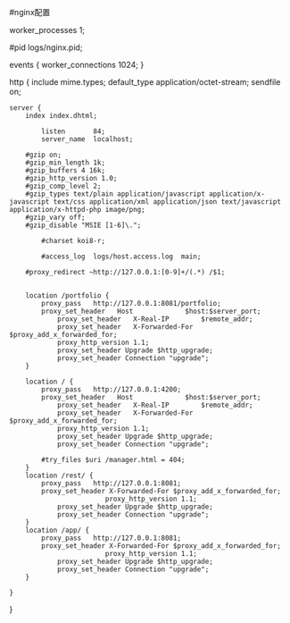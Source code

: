 #nginx配置

worker_processes  1;

#pid        logs/nginx.pid;

events {
    worker_connections  1024;
}


http {
    include       mime.types;
    default_type  application/octet-stream;
    sendfile        on;

    server {
		index index.dhtml;
		
        	listen       84;
       	 	server_name  localhost;
		
		#gzip on;
		#gzip_min_length 1k;
		#gzip_buffers 4 16k;
		#gzip_http_version 1.0;
		#gzip_comp_level 2;
		#gzip_types text/plain application/javascript application/x-javascript text/css application/xml application/json text/javascript application/x-httpd-php image/png;
		#gzip_vary off;
		#gzip_disable "MSIE [1-6]\.";

        	#charset koi8-r;

        	#access_log  logs/host.access.log  main;
		
		#proxy_redirect ~http://127.0.0.1:[0-9]+/(.*) /$1;
		

		location /portfolio {
			proxy_pass   http://127.0.0.1:8081/portfolio;
			proxy_set_header   Host             $host:$server_port;
        		proxy_set_header   X-Real-IP        $remote_addr;
        		proxy_set_header   X-Forwarded-For  $proxy_add_x_forwarded_for;
        		proxy_http_version 1.1;
        		proxy_set_header Upgrade $http_upgrade;
        		proxy_set_header Connection "upgrade";
		}

		location / {
			proxy_pass   http://127.0.0.1:4200;
			proxy_set_header   Host             $host:$server_port;
        		proxy_set_header   X-Real-IP        $remote_addr;
        		proxy_set_header   X-Forwarded-For  $proxy_add_x_forwarded_for;
        		proxy_http_version 1.1;
        		proxy_set_header Upgrade $http_upgrade;
        		proxy_set_header Connection "upgrade";

			#try_files $uri /manager.html = 404;
		}
		location /rest/ {
			proxy_pass   http://127.0.0.1:8081;
			proxy_set_header X-Forwarded-For $proxy_add_x_forwarded_for;
			        		proxy_http_version 1.1;
        		proxy_set_header Upgrade $http_upgrade;
        		proxy_set_header Connection "upgrade";
		}
		location /app/ {
			proxy_pass   http://127.0.0.1:8081;
			proxy_set_header X-Forwarded-For $proxy_add_x_forwarded_for;
			        		proxy_http_version 1.1;
        		proxy_set_header Upgrade $http_upgrade;
        		proxy_set_header Connection "upgrade";
		}
		
	}

}
